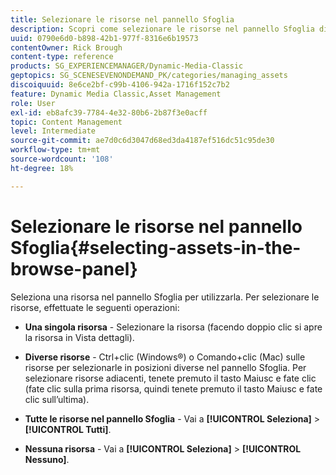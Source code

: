 ```yaml
---
title: Selezionare le risorse nel pannello Sfoglia
description: Scopri come selezionare le risorse nel pannello Sfoglia di Adobe Dynamic Media Classic.
uuid: 0790e6d0-b898-42b1-977f-8316e6b19573
contentOwner: Rick Brough
content-type: reference
products: SG_EXPERIENCEMANAGER/Dynamic-Media-Classic
geptopics: SG_SCENESEVENONDEMAND_PK/categories/managing_assets
discoiquuid: 8e6ce2bf-c99b-4106-942a-1716f152c7b2
feature: Dynamic Media Classic,Asset Management
role: User
exl-id: eb8afc39-7784-4e32-80b6-2b87f3e0acff
topic: Content Management
level: Intermediate
source-git-commit: ae7d0c6d3047d68ed3da4187ef516dc51c95de30
workflow-type: tm+mt
source-wordcount: '108'
ht-degree: 18%

---
```


# Selezionare le risorse nel pannello Sfoglia{#selecting-assets-in-the-browse-panel}

Seleziona una risorsa nel pannello Sfoglia per utilizzarla. Per selezionare le risorse, effettuate le seguenti operazioni:

* **Una singola risorsa** - Selezionare la risorsa (facendo doppio clic si apre la risorsa in Vista dettagli).

* **Diverse risorse** - Ctrl+clic (Windows®) o Comando+clic (Mac) sulle risorse per selezionarle in posizioni diverse nel pannello Sfoglia. Per selezionare risorse adiacenti, tenete premuto il tasto Maiusc e fate clic (fate clic sulla prima risorsa, quindi tenete premuto il tasto Maiusc e fate clic sull’ultima).

* **Tutte le risorse nel pannello Sfoglia** - Vai a **[!UICONTROL Seleziona]** > **[!UICONTROL Tutti]**.

* **Nessuna risorsa** - Vai a **[!UICONTROL Seleziona]** > **[!UICONTROL Nessuno]**.
